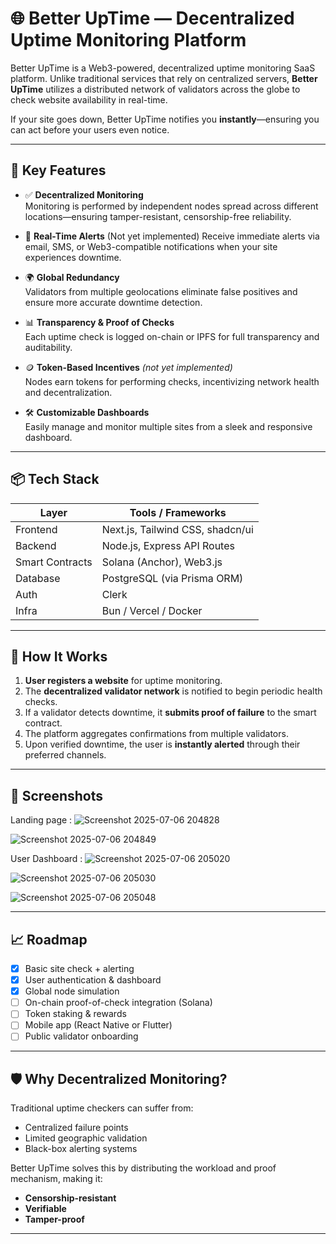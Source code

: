 # 🌐 Better UpTime — Decentralized Uptime Monitoring Platform

Better UpTime is a Web3-powered, decentralized uptime monitoring SaaS platform. Unlike traditional services that rely on centralized servers, **Better UpTime** utilizes a distributed network of validators across the globe to check website availability in real-time.

If your site goes down, Better UpTime notifies you **instantly**—ensuring you can act before your users even notice.

---

## 🚀 Key Features

- ✅ **Decentralized Monitoring**  
  Monitoring is performed by independent nodes spread across different locations—ensuring tamper-resistant, censorship-free reliability.

- 🔔 **Real-Time Alerts**  (Not yet implemented)
  Receive immediate alerts via email, SMS, or Web3-compatible notifications when your site experiences downtime.

- 🌍 **Global Redundancy**  
  Validators from multiple geolocations eliminate false positives and ensure more accurate downtime detection.

- 📊 **Transparency & Proof of Checks**  
  Each uptime check is logged on-chain or IPFS for full transparency and auditability.

- 🪙 **Token-Based Incentives** *(not yet implemented)*  
  Nodes earn tokens for performing checks, incentivizing network health and decentralization.

- 🛠️ **Customizable Dashboards**  
  Easily manage and monitor multiple sites from a sleek and responsive dashboard.

---

## 📦 Tech Stack

| Layer         | Tools / Frameworks                      |
|---------------|------------------------------------------|
| Frontend      | Next.js, Tailwind CSS, shadcn/ui         |
| Backend       | Node.js, Express API Routes              |
| Smart Contracts | Solana (Anchor), Web3.js               |
| Database      | PostgreSQL (via Prisma ORM)              |
| Auth          | Clerk                                    |
| Infra         | Bun / Vercel / Docker                    |

---

## 🧠 How It Works

1. **User registers a website** for uptime monitoring.
2. The **decentralized validator network** is notified to begin periodic health checks.
3. If a validator detects downtime, it **submits proof of failure** to the smart contract.
4. The platform aggregates confirmations from multiple validators.
5. Upon verified downtime, the user is **instantly alerted** through their preferred channels.

---

## 📸 Screenshots

Landing page : 
![Screenshot 2025-07-06 204828](https://github.com/user-attachments/assets/864f32c4-1301-430e-b40b-52a22ea291ed)

![Screenshot 2025-07-06 204849](https://github.com/user-attachments/assets/45954d73-3a08-4333-aed7-79678179b0bd)


User Dashboard : 
![Screenshot 2025-07-06 205020](https://github.com/user-attachments/assets/3f707fee-8c97-4b7d-9499-4a864d32c4c7)

![Screenshot 2025-07-06 205030](https://github.com/user-attachments/assets/db5cc60b-8d28-4715-a1cf-2a24220308e9)

![Screenshot 2025-07-06 205048](https://github.com/user-attachments/assets/0b82b089-0e6f-4845-8d5b-dd5075933e73)

---

## 📈 Roadmap

- [x] Basic site check + alerting
- [x] User authentication & dashboard
- [x] Global node simulation
- [ ] On-chain proof-of-check integration (Solana)
- [ ] Token staking & rewards
- [ ] Mobile app (React Native or Flutter)
- [ ] Public validator onboarding

---

## 🛡️ Why Decentralized Monitoring?

Traditional uptime checkers can suffer from:
- Centralized failure points
- Limited geographic validation
- Black-box alerting systems

Better UpTime solves this by distributing the workload and proof mechanism, making it:
- **Censorship-resistant**
- **Verifiable**
- **Tamper-proof**

---

